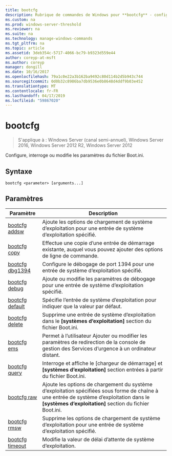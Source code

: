```yaml
---
title: bootcfg
description: Rubrique de commandes de Windows pour **bootcfg** - configure, interroge ou modifie les paramètres du fichier Boot.ini.
ms.custom: na
ms.prod: windows-server-threshold
ms.reviewer: na
ms.suite: na
ms.technology: manage-windows-commands
ms.tgt_pltfrm: na
ms.topic: article
ms.assetid: 3deb354c-5717-4066-bc79-b9323d559e44
author: coreyp-at-msft
ms.author: coreyp
manager: dongill
ms.date: 10/16/2017
ms.openlocfilehash: 79a1c0e22a3b162ba9492c80d114b2d5b943c744
ms.sourcegitcommit: 0d0b32c8986ba7db9536e0b8648d4ddf9b03e452
ms.translationtype: MT
ms.contentlocale: fr-FR
ms.lasthandoff: 04/17/2019
ms.locfileid: "59867020"
---
```

# <a name="bootcfg"></a>bootcfg

>S'applique à : Windows Server (canal semi-annuel), Windows Server 2016, Windows Server 2012 R2, Windows Server 2012

Configure, interroge ou modifie les paramètres du fichier Boot.ini.  
## <a name="syntax"></a>Syntaxe  
```  
bootcfg <parameter> [arguments...]  
```  
## <a name="parameters"></a>Paramètres  
|Paramètre|Description|  
|-------|--------|  
|[bootcfg addsw](bootcfg-addsw.md)|Ajoute les options de chargement de système d’exploitation pour une entrée de système d’exploitation spécifié.|  
|[bootcfg copy](bootcfg-copy.md)|Effectue une copie d’une entrée de démarrage existante, auquel vous pouvez ajouter des options de ligne de commande.|  
|[bootcfg dbg1394](bootcfg-dbg1394.md)|Configure le débogage de port 1394 pour une entrée de système d’exploitation spécifié.|  
|[bootcfg debug](bootcfg-debug.md)|Ajoute ou modifie les paramètres de débogage pour une entrée de système d’exploitation spécifié.|  
|[bootcfg default](bootcfg-default.md)|Spécifie l’entrée de système d’exploitation pour indiquer que la valeur par défaut.|  
|[bootcfg delete](bootcfg-delete.md)|Supprime une entrée de système d’exploitation dans le **[systèmes d’exploitation]** section du fichier Boot.ini.|  
|[bootcfg ems](bootcfg-ems.md)|Permet à l’utilisateur Ajouter ou modifier les paramètres de redirection de la console de gestion des Services d’urgence à un ordinateur distant.|  
|[bootcfg query](bootcfg-query.md)|Interroge et affiche le [chargeur de démarrage] et **[systèmes d’exploitation]** section entrées à partir du fichier Boot.ini.|  
|[bootcfg raw](bootcfg-raw.md)|Ajoute les options de chargement du système d’exploitation spécifiées sous forme de chaîne à une entrée de système d’exploitation dans le **[systèmes d’exploitation]** section du fichier Boot.ini.|  
|[bootcfg rmsw](bootcfg-rmsw.md)|Supprime les options de chargement de système d’exploitation pour une entrée de système d’exploitation spécifié.|  
|[bootcfg timeout](bootcfg-timeout.md)|Modifie la valeur de délai d’attente de système d’exploitation.|  
